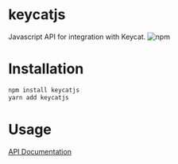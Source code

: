# keycatjs

Javascript API for integration with Keycat.
![npm](https://img.shields.io/npm/dw/keycatjs.svg)

# Installation
```javascript
npm install keycatjs
yarn add keycatjs
```

# Usage
[API Documentation](https://keycatdev.gitbook.io/keycatjs/) 